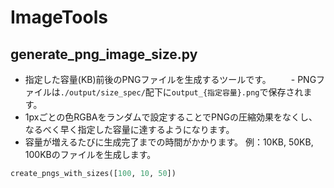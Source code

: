 # ImageTools
## generate_png_image_size.py

- 指定した容量(KB)前後のPNGファイルを生成するツールです。
　　- PNGファイルは`./output/size_spec/`配下に`output_{指定容量}.png`で保存されます。
- 1pxごとの色RGBAをランダムで設定することでPNGの圧縮効果をなくし、なるべく早く指定した容量に達するようになります。
- 容量が増えるたびに生成完了までの時間がかかります。
例：10KB, 50KB, 100KBのファイルを生成します。
```python
create_pngs_with_sizes([100, 10, 50])
```

